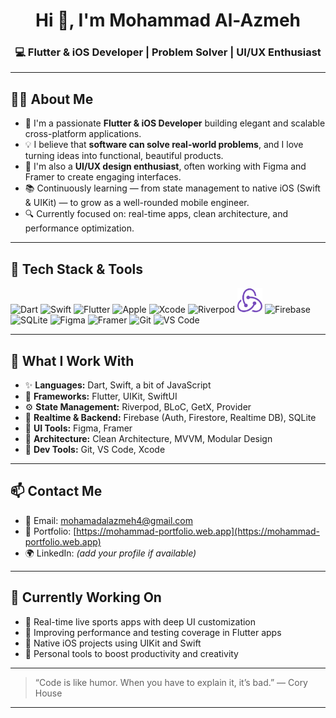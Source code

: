<h1 align="center">Hi 👋, I'm Mohammad Al-Azmeh</h1>
<h3 align="center">💻 Flutter & iOS Developer | Problem Solver | UI/UX Enthusiast</h3>

---

## 🙋‍♂️ About Me

- 🚀 I'm a passionate **Flutter & iOS Developer** building elegant and scalable cross-platform applications.
- 💡 I believe that **software can solve real-world problems**, and I love turning ideas into functional, beautiful products.
- 🎨 I'm also a **UI/UX design enthusiast**, often working with Figma and Framer to create engaging interfaces.
- 📚 Continuously learning — from state management to native iOS (Swift & UIKit) — to grow as a well-rounded mobile engineer.
- 🔍 Currently focused on: real-time apps, clean architecture, and performance optimization.

---

## 🚀 Tech Stack & Tools

<p align="left">
  <!-- Languages -->
  <img src="https://cdn.jsdelivr.net/gh/devicons/devicon/icons/dart/dart-original.svg" alt="Dart" width="40" height="40"/>
  <img src="https://cdn.jsdelivr.net/gh/devicons/devicon/icons/swift/swift-original.svg" alt="Swift" width="40" height="40"/>

  <!-- Frameworks -->
  <img src="https://cdn.jsdelivr.net/gh/devicons/devicon/icons/flutter/flutter-original.svg" alt="Flutter" width="40" height="40"/>

  <!-- iOS Tools -->
  <img src="https://upload.wikimedia.org/wikipedia/commons/f/fa/Apple_logo_black.svg" alt="Apple" width="40" height="40"/>
  <img src="https://cdn.jsdelivr.net/gh/devicons/devicon/icons/xcode/xcode-original.svg" alt="Xcode" width="40" height="40"/>

  <!-- State Management -->
  <img src="https://avatars.githubusercontent.com/u/51670941?s=200&v=4" alt="Riverpod" width="40" height="40"/>
  <img src="https://raw.githubusercontent.com/devicons/devicon/master/icons/redux/redux-original.svg" alt="BLoC (Redux style)" width="40" height="40"/>

  <!-- Backend & DB -->
  <img src="https://www.vectorlogo.zone/logos/firebase/firebase-icon.svg" alt="Firebase" width="40" height="40"/>
  <img src="https://cdn.jsdelivr.net/gh/devicons/devicon/icons/sqlite/sqlite-original.svg" alt="SQLite" width="40" height="40"/>

  <!-- UI Design -->
  <img src="https://www.vectorlogo.zone/logos/figma/figma-icon.svg" alt="Figma" width="40" height="40"/>
  <img src="https://raw.githubusercontent.com/framer/logos/main/logos/framer/icon.svg" alt="Framer" width="40" height="40"/>

  <!-- Tools -->
  <img src="https://cdn.jsdelivr.net/gh/devicons/devicon/icons/git/git-original.svg" alt="Git" width="40" height="40"/>
  <img src="https://cdn.jsdelivr.net/gh/devicons/devicon/icons/vscode/vscode-original.svg" alt="VS Code" width="40" height="40"/>
</p>

---

## 🧠 What I Work With

- ✨ **Languages:** Dart, Swift, a bit of JavaScript  
- 🧩 **Frameworks:** Flutter, UIKit, SwiftUI  
- ⚙️ **State Management:** Riverpod, BLoC, GetX, Provider  
- 📡 **Realtime & Backend:** Firebase (Auth, Firestore, Realtime DB), SQLite  
- 🎨 **UI Tools:** Figma, Framer  
- 🧱 **Architecture:** Clean Architecture, MVVM, Modular Design  
- 🧰 **Dev Tools:** Git, VS Code, Xcode

---

## 📫 Contact Me

- 📩 Email: [mohamadalazmeh4@gmail.com](mailto:mohamadalazmeh4@gmail.com)
- 💼 Portfolio: [https://mohammad-portfolio.web.app](https://mohammad-portfolio.web.app)
- 🌍 LinkedIn: *(add your profile if available)*

---

## 📌 Currently Working On

- 📱 Real-time live sports apps with deep UI customization  
- 🧪 Improving performance and testing coverage in Flutter apps  
- 🍎 Native iOS projects using UIKit and Swift  
- 🚀 Personal tools to boost productivity and creativity

---

> “Code is like humor. When you have to explain it, it’s bad.” — Cory House

---
